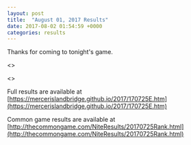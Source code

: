 ```yaml
---
layout: post
title:  "August 01, 2017 Results"
date: 2017-08-02 01:54:59 +0000
categories: results
---
```

Thanks for coming to tonight's game.

<<Insert announcements>>

<<Insert winners>>

Full results are available at [https://mercerislandbridge.github.io/2017/170725E.htm](https://mercerislandbridge.github.io/2017/170725E.htm)

Common game results are available at [http://thecommongame.com/NiteResults/20170725Rank.html](http://thecommongame.com/NiteResults/20170725Rank.html)
